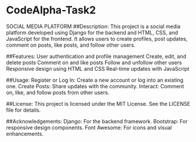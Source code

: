 # CodeAlpha-Task2
SOCIAL MEDIA PLATFORM
##Description:
This project is a social media platform developed using Django for the backend and HTML, CSS, and JavaScript for the frontend. It allows users to create profiles, post updates, comment on posts, like posts, and follow other users.

##Features:
User authentication and profile management
Create, edit, and delete posts
Comment on and like posts
Follow and unfollow other users
Responsive design using HTML and CSS
Real-time updates with JavaScript

##Usage:
Register or Log In: Create a new account or log into an existing one.
Create Posts: Share updates with the community.
Interact: Comment on, like, and follow posts from other users.

##License:
This project is licensed under the MIT License. See the LICENSE file for details.

##Acknowledgements:
Django: For the backend framework.
Bootstrap: For responsive design components.
Font Awesome: For icons and visual enhancements.

